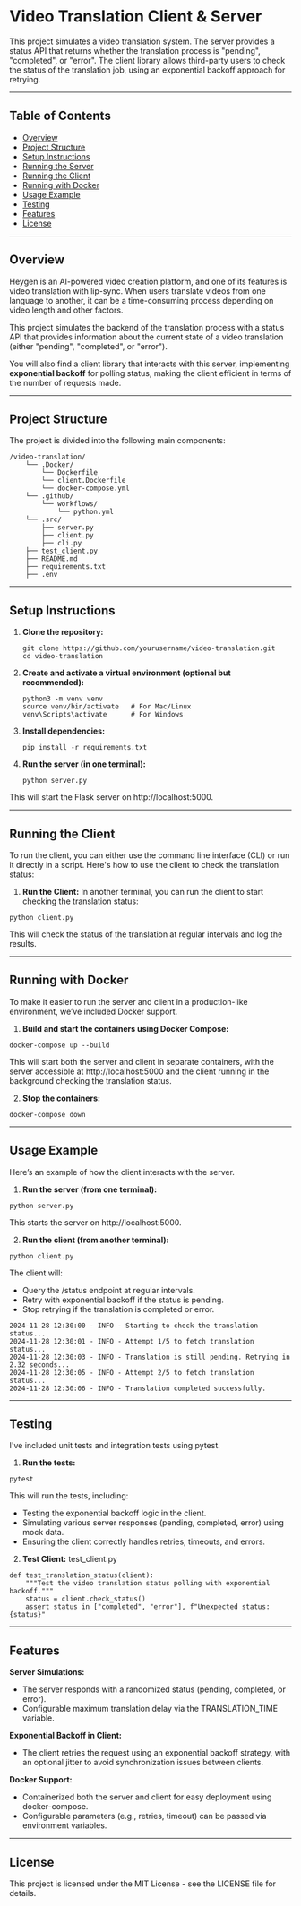 # Video Translation Client & Server

This project simulates a video translation system. The server provides a status API that returns whether the translation process is "pending", "completed", or "error". The client library allows third-party users to check the status of the translation job, using an exponential backoff approach for retrying.

---

## Table of Contents

- [Overview](#overview)
- [Project Structure](#project-structure)
- [Setup Instructions](#setup-instructions)
- [Running the Server](#running-the-server)
- [Running the Client](#running-the-client)
- [Running with Docker](#running-with-docker)
- [Usage Example](#usage-example)
- [Testing](#testing)
- [Features](#features)
- [License](#license)

---

## Overview

Heygen is an AI-powered video creation platform, and one of its features is video translation with lip-sync. When users translate videos from one language to another, it can be a time-consuming process depending on video length and other factors.

This project simulates the backend of the translation process with a status API that provides information about the current state of a video translation (either "pending", "completed", or "error").

You will also find a client library that interacts with this server, implementing **exponential backoff** for polling status, making the client efficient in terms of the number of requests made.

---

## Project Structure

The project is divided into the following main components:
```
/video-translation/
    └── .Docker/
        └── Dockerfile
        └── client.Dockerfile
        └── docker-compose.yml
    └── .github/
        └── workflows/
            └── python.yml
    └── .src/
        ├── server.py
        ├── client.py
        ├── cli.py
    ├── test_client.py
    ├── README.md
    ├── requirements.txt
    ├── .env
```



---

## Setup Instructions

1. **Clone the repository:**
   ```
   git clone https://github.com/yourusername/video-translation.git
   cd video-translation
   ```

2. **Create and activate a virtual environment (optional but recommended):**
   ```
   python3 -m venv venv
   source venv/bin/activate   # For Mac/Linux
   venv\Scripts\activate      # For Windows
   ```

3. **Install dependencies:**
   ```
   pip install -r requirements.txt
   ```

4. **Run the server (in one terminal):**
    ```
    python server.py
    ```
This will start the Flask server on http://localhost:5000.


---

## Running the Client

To run the client, you can either use the command line interface (CLI) or run it directly in a script. Here's how to use the client to check the translation status:

1. **Run the Client:**
In another terminal, you can run the client to start checking the translation status:
```
python client.py
```
This will check the status of the translation at regular intervals and log the results.

---

## Running with Docker
To make it easier to run the server and client in a production-like environment, we’ve included Docker support.

1. **Build and start the containers using Docker Compose:**
```
docker-compose up --build
```
This will start both the server and client in separate containers, with the server accessible at http://localhost:5000 and the client running in the background checking the translation status.

2. **Stop the containers:**
```
docker-compose down
```

---


## Usage Example
Here’s an example of how the client interacts with the server.

1. **Run the server (from one terminal):**

```
python server.py
```
This starts the server on http://localhost:5000.

2. **Run the client (from another terminal):**

```
python client.py
```
The client will:

- Query the /status endpoint at regular intervals.
- Retry with exponential backoff if the status is pending.
- Stop retrying if the translation is completed or error.

```
2024-11-28 12:30:00 - INFO - Starting to check the translation status...
2024-11-28 12:30:01 - INFO - Attempt 1/5 to fetch translation status...
2024-11-28 12:30:03 - INFO - Translation is still pending. Retrying in 2.32 seconds...
2024-11-28 12:30:05 - INFO - Attempt 2/5 to fetch translation status...
2024-11-28 12:30:06 - INFO - Translation completed successfully.
```

---


## Testing

I've included unit tests and integration tests using pytest.

1. **Run the tests:**
```
pytest
```
This will run the tests, including:

- Testing the exponential backoff logic in the client.
- Simulating various server responses (pending, completed, error) using mock data.
- Ensuring the client correctly handles retries, timeouts, and errors.

2. **Test Client:**
test_client.py
```
def test_translation_status(client):
    """Test the video translation status polling with exponential backoff."""
    status = client.check_status()
    assert status in ["completed", "error"], f"Unexpected status: {status}"
```

---

## Features


**Server Simulations:**

- The server responds with a randomized status (pending, completed, or error).
- Configurable maximum translation delay via the TRANSLATION_TIME variable.

**Exponential Backoff in Client:**

- The client retries the request using an exponential backoff strategy, with an optional jitter to avoid synchronization issues between clients.

**Docker Support:**

- Containerized both the server and client for easy deployment using docker-compose.
- Configurable parameters (e.g., retries, timeout) can be passed via environment variables.

---

## License

This project is licensed under the MIT License - see the LICENSE file for details.
